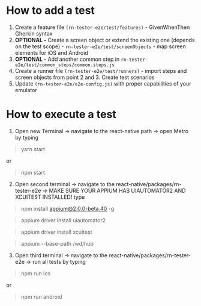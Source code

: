 # How to add a test

1. Create a feature file `(rn-tester-e2e/test/features)` - GivenWhenThen Gherkin syntax
2. **OPTIONAL -** Create a screen object or extend the existing one (depends on the test scope) - `rn-tester-e2e/test/screenObjects` - map screen elements for iOS and Android
3. **OPTIONAL -** Add another common step in `rn-tester-e2e/test/common_steps/common.steps.js`
4. Create a runner file `(rn-tester-e2e/test/runners)` - import steps and screen objects from point 2 and 3. Create test scenarios
5. Update `(rn-tester-e2e/e2e-config.js)` with proper capabilities of your emulator

# How to execute a test
1. Open new Terminal -> navigate to the react-native path -> open Metro by typing 
>yarn start

or 

>npm start


2. Open second terminal -> navigate to the react-native/packages/rn-tester-e2e -> MAKE SURE YOUR APPIUM HAS UIAUTOMATOR2 AND XCUITEST INSTALLED! type 
>npm install appium@2.0.0-beta.40 -g

>appium driver install uiautomator2

>appium driver install xcuitest

>appium --base-path /wd/hub

3. Open third terminal -> navigate to the react-native/packages/rn-tester-e2e -> run all tests by typing
>npm run ios

or 

>npm run android